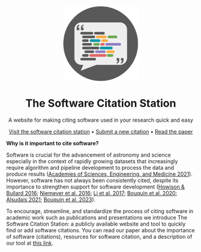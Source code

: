 <div align="center">
  <img width='200px' src='img/software-citation-station.png'>
  <h1>The Software Citation Station</h1>
  <p>A website for making citing software used in your research quick and easy</p>
</div>

<p align="center">
  <a href="https://www.tomwagg.com/software-citation-station/">Visit the software citation station</a>
  • 
  <a href="https://www.tomwagg.com/software-citation-station/?new-software=true">Submit a new citation</a>
  • 
  <a href="https://github.com/TomWagg/software-citation-station/blob/main/paper.pdf">Read the paper</a>
</p>

<b>Why is it important to cite software?</b>

<p>
    Software is crucial for the advancement of astronomy and science especially in the context of rapidly growing datasets that increasingly require algorithm and pipeline development to process the data and produce results (<a class="ref-link" href="http://doi.org/10.17226/26141" target="_blank">Academies of Sciences, Engineering, and Medicine 2021</a>). However, software has not always been consistently cited, despite its importance to strengthen support for software
    development (<a class="ref-link" href="https://doi.org/10.1002/asi.23538" target="_blank">Howison & Bullard 2016</a>; <a class="ref-link" href="http://doi.org/10.48550/arXiv.1601.04734" target="_blank">Niemeyer et al. 2016</a>; <a class="ref-link" href="http://doi.org/https://doi.org/10.1016/j.joi.2017.08.003" target="_blank">Li et al. 2017</a>; <a class="ref-link" href="http://doi.org/10.3847/1538-4365/ab7be6" target="_blank">Bouquin et al. 2020</a>;
    <a class="ref-link" href="http://doi.org/https://doi.org/10.1016/j.joi.2021.101139" target="_blank">Alsudais 2021</a>; <a class="ref-link" href="http://doi.org/10.48550/arXiv.2302.07500" target="_blank">Bouquin et al. 2023</a>).
</p>
<p>
    To encourage, streamline, and standardize the process of citing software in academic work such as publications and presentations we introduce The Software Citation Station: a publicly available website and tool to quickly find or add software citations. You can read our paper about the importance of software (citations), resources for software citation, and a description of our tool at
    <a href="https://arxiv.org/abs/2406.04405">this link</a>.
</p>
